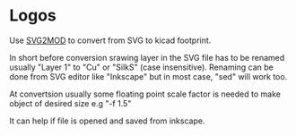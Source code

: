 # Logos

Use [SVG2MOD](https://github.com/mtl/svg2mod) to convert from SVG to kicad
footprint.

In short before conversion srawing layer in the SVG file has to be
renamed usually "Layer 1" to "Cu" or "SilkS" (case insensitive). Renaming can be
done from SVG editor like "Inkscape" but in most case, "sed" will work too.

At convertsion usually some floating point scale factor is needed to make
object of desired size e.g "-f 1.5"

It can help if file is opened and saved from inkscape.
